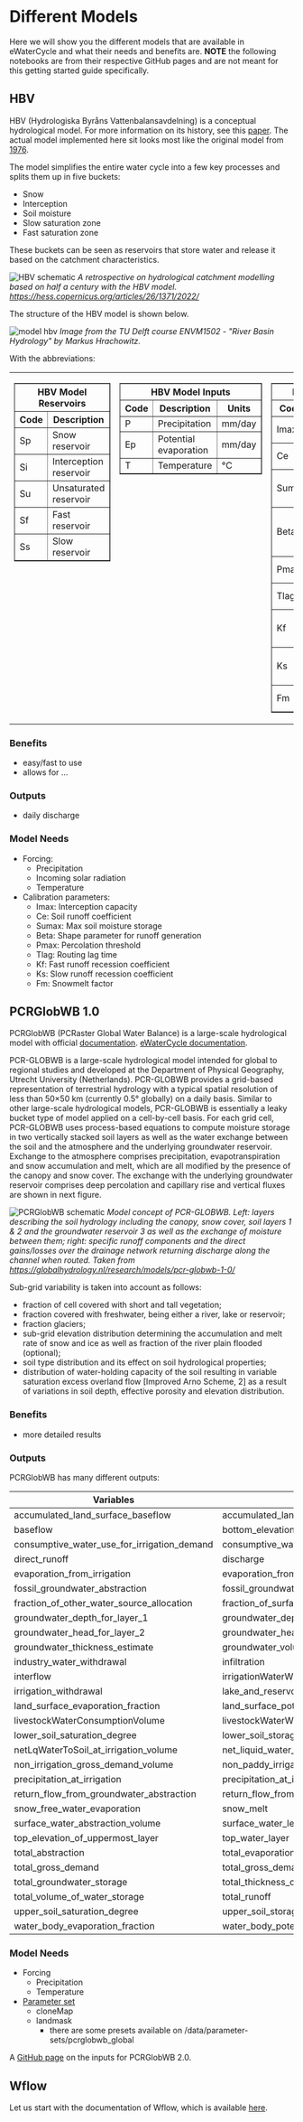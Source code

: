 # Different Models

Here we will show you the different models that are available in eWaterCycle and what their needs and benefits are.
**NOTE** the following notebooks are from their respective GitHub pages and are not meant for this getting started guide specifically.

## HBV 

HBV (Hydrologiska Byråns Vattenbalansavdelning) is a conceptual hydrological model. For more information on its history, see this [paper](https://hess.copernicus.org/articles/26/1371/2022/).
The actual model implemented here sit looks most like the original model from [1976](https://urn.kb.se/resolve?urn=urn:nbn:se:smhi:diva-5738).

The model simplifies the entire water cycle into a few key processes and splits them up in five buckets:
- Snow
- Interception
- Soil moisture
- Slow saturation zone
- Fast saturation zone

These buckets can be seen as reservoirs that store water and release it based on the catchment characteristics.


![HBV schematic](../figures/hbv/hbv_schematic.png)
*A retrospective on hydrological catchment modelling based on half a century with the HBV model. https://hess.copernicus.org/articles/26/1371/2022/*


The structure of the HBV model is shown below.

![model hbv](../figures/hbv/hbv_model_label.png)
*Image from the TU Delft course ENVM1502 - "River Basin Hydrology" by Markus Hrachowitz.*

With the abbreviations:

<table border="0" cellpadding="10" cellspacing="0">
  <tr>
    <!-- Reservoirs Section -->
    <td valign="top">
      <table border="1" cellpadding="5" cellspacing="0">
        <thead>
          <tr>
            <th colspan="2">HBV Model Reservoirs</th>
          </tr>
          <tr>
            <th>Code</th>
            <th>Description</th>
          </tr>
        </thead>
        <tbody>
          <tr><td>Sp</td><td>Snow reservoir</td></tr>
          <tr><td>Si</td><td>Interception reservoir</td></tr>
          <tr><td>Su</td><td>Unsaturated reservoir</td></tr>
          <tr><td>Sf</td><td>Fast reservoir</td></tr>
          <tr><td>Ss</td><td>Slow reservoir</td></tr>
        </tbody>
      </table>
    </td>
    <!-- Inputs Section -->
    <td valign="top">
      <table border="1" cellpadding="5" cellspacing="0">
        <thead>
          <tr>
            <th colspan="3">HBV Model Inputs</th>
          </tr>
          <tr>
            <th>Code</th>
            <th>Description</th>
            <th>Units</th>
          </tr>
        </thead>
        <tbody>
          <tr><td>P</td><td>Precipitation</td><td>mm/day</td></tr>
          <tr><td>Ep</td><td>Potential evaporation</td><td>mm/day</td></tr>
          <tr><td>T</td><td>Temperature</td><td>°C</td></tr>
        </tbody>
      </table>
    </td>
    <!-- Parameters Section -->
    <td valign="top">
      <table border="1" cellpadding="5" cellspacing="0">
        <thead>
          <tr>
            <th colspan="3">HBV Model Parameters</th>
          </tr>
          <tr>
            <th>Code</th>
            <th>Description</th>
            <th>Units</th>
          </tr>
        </thead>
        <tbody>
          <tr><td>Imax</td><td>Interception capacity</td><td>mm</td></tr>
          <tr><td>Ce</td><td>Soil runoff coefficient</td><td>-</td></tr>
          <tr><td>Sumax</td><td>Max soil moisture storage</td><td>mm</td></tr>
          <tr><td>Beta</td><td>Shape parameter for runoff generation</td><td>-</td></tr>
          <tr><td>Pmax</td><td>Percolation threshold</td><td>mm/day</td></tr>
          <tr><td>Tlag</td><td>Routing lag time</td><td>days</td></tr>
          <tr><td>Kf</td><td>Fast runoff recession coefficient</td><td>1/day</td></tr>
          <tr><td>Ks</td><td>Slow runoff recession coefficient</td><td>1/day</td></tr>
          <tr><td>Fm</td><td>Snowmelt factor</td><td>-</td></tr>
        </tbody>
      </table>
    </td>
  </tr>
</table>



### Benefits

- easy/fast to use
- allows for ...

### Outputs

- daily discharge

### Model Needs

- Forcing:
  - Precipitation
  - Incoming solar radiation
  - Temperature
- Calibration parameters:
  - Imax: Interception capacity
  - Ce: Soil runoff coefficient
  - Sumax: Max soil moisture storage
  - Beta: Shape parameter for runoff generation
  - Pmax: Percolation threshold
  - Tlag: Routing lag time
  - Kf: Fast runoff recession coefficient
  - Ks: Slow runoff recession coefficient
  - Fm: Snowmelt factor

## PCRGlobWB 1.0

PCRGlobWB (PCRaster Global Water Balance) is a large-scale hydrological model with official [documentation](https://globalhydrology.nl/research/models/pcr-globwb-1-0/).
[eWaterCycle documentation](https://ewatercycle.readthedocs.io/en/1.3.0/examples/pcrglobwb.html).

PCR-GLOBWB is a large-scale hydrological model intended for global to regional studies and developed at the Department of Physical Geography, Utrecht University (Netherlands). 
PCR-GLOBWB provides a grid-based representation of terrestrial hydrology with a typical spatial resolution of less than 50×50 km (currently 0.5° globally) on a daily basis. 
Similar to other large-scale hydrological models, PCR-GLOBWB is essentially a leaky bucket type of model applied on a cell-by-cell basis. 
For each grid cell, PCR-GLOBWB uses process-based equations to compute moisture storage in two vertically stacked soil layers as well as the water exchange between the soil and the atmosphere and the underlying groundwater reservoir. 
Exchange to the atmosphere comprises precipitation, evapotranspiration and snow accumulation and melt, which are all modified by the presence of the canopy and snow cover. 
The exchange with the underlying groundwater reservoir comprises deep percolation and capillary rise and vertical fluxes are shown in next figure.

![PCRGlobWB schematic](../figures/pcrglobwb/pcrglobwb.jpg)
*Model concept of PCR-GLOBWB. Left: layers describing the soil hydrology including the canopy, snow cover, soil layers 1 & 2 and the groundwater reservoir 3 as well as the exchange of moisture between them; right: specific runoff components and the direct gains/losses over the drainage network returning discharge along the channel when routed.
Taken from https://globalhydrology.nl/research/models/pcr-globwb-1-0/*

Sub-grid variability is taken into account as follows:

* fraction of cell covered with  short and tall vegetation;
* fraction covered with freshwater, being either a river, lake or reservoir;
* fraction glaciers;
* sub-grid elevation distribution determining the accumulation and melt rate of snow and ice as well as fraction of the river plain flooded (optional);
* soil type distribution and its effect on soil hydrological properties;
* distribution of water-holding capacity of the soil resulting in variable saturation excess overland flow [Improved Arno Scheme, 2] as a result of variations in soil depth, effective porosity and elevation distribution.


### Benefits

- more detailed results

### Outputs

PCRGlobWB has many different outputs:

| Variables                                   | Variables                                       | Variables                                         | Variables                                     |
|---------------------------------------------|-------------------------------------------------|---------------------------------------------------|-----------------------------------------------|
| accumulated_land_surface_baseflow           | accumulated_land_surface_runoff                 | accumulated_total_surface_runoff                  | bare_soil_evaporation                         |
| baseflow                                    | bottom_elevation_of_lowermost_layer             | bottom_elevation_of_uppermost_layer               | channel_storage                               |
| consumptive_water_use_for_irrigation_demand | consumptive_water_use_for_non_irrigation_demand | desalination_source_abstraction                   | desalination_source_abstraction_volume        |
| direct_runoff                               | discharge                                       | domesticWaterConsumptionVolume                    | domesticWaterWithdrawalVolume                 |
| evaporation_from_irrigation                 | evaporation_from_irrigation_volume              | flood_innundation_depth                           | flood_innundation_volume                      |
| fossil_groundwater_abstraction              | fossil_groundwater_storage                      | fraction_of_desalinated_water_allocation          | fraction_of_non_fossil_groundwater_allocation |
| fraction_of_other_water_source_allocation   | fraction_of_surface_water                       | fraction_of_surface_water_allocation              | groundwater_capillary_rise                    |
| groundwater_depth_for_layer_1               | groundwater_depth_for_layer_2                   | groundwater_depth_for_top_layer                   | groundwater_head_for_layer_1                  |
| groundwater_head_for_layer_2                | groundwater_head_for_top_layer                  | groundwater_recharge                              | groundwater_storage                           |
| groundwater_thickness_estimate              | groundwater_volume_estimate                     | industryWaterConsumptionVolume                    | industryWaterWithdrawalVolume                 |
| industry_water_withdrawal                   | infiltration                                    | interception_evaporation                          | interception_storage                          |
| interflow                                   | irrigationWaterWithdrawalVolume                 | irrigation_gross_demand                           | irrigation_gross_demand_volume                |
| irrigation_withdrawal                       | lake_and_reservoir_storage                      | land_surface_actual_evaporation                   | land_surface_evaporation                      |
| land_surface_evaporation_fraction           | land_surface_potential_evaporation              | land_surface_runoff                               | land_surface_water_balance                    |
| livestockWaterConsumptionVolume             | livestockWaterWithdrawalVolume                  | livestock_water_withdrawal                        | local_water_body_flux                         |
| lower_soil_saturation_degree                | lower_soil_storage                              | lower_soil_transpiration                          | netLqWaterToSoil_at_irrigation                |
| netLqWaterToSoil_at_irrigation_volume       | net_liquid_water_to_soil                        | non_fossil_groundwater_abstraction                | non_irrigation_gross_demand                   |
| non_irrigation_gross_demand_volume          | non_paddy_irrigation_withdrawal                 | paddy_irrigation_withdrawal                       | precipitation                                 |
| precipitation_at_irrigation                 | precipitation_at_irrigation_volume              | reference_potential_evaporation                   | relativeGroundwaterHead                       |
| return_flow_from_groundwater_abstraction    | return_flow_from_irrigation_demand_withdrawal   | return_flow_from_non_irrigation_demand_withdrawal | snow_free_water                               |
| snow_free_water_evaporation                 | snow_melt                                       | snow_water_equivalent                             | surface_water_abstraction                     |
| surface_water_abstraction_volume            | surface_water_level                             | surface_water_storage                             | temperature                                   |
| top_elevation_of_uppermost_layer            | top_water_layer                                 | top_water_layer_evaporation                       | totalPotentialMaximumGrossDemand              |
| total_abstraction                           | total_evaporation                               | total_evaporation_fraction                        | total_fraction_water_allocation               |
| total_gross_demand                          | total_gross_demand_volume                       | total_groundwater_abstraction                     | total_groundwater_abstraction_volume          |
| total_groundwater_storage                   | total_thickness_of_active_water_storage         | total_thickness_of_water_storage                  | total_transpiration                           |
| total_volume_of_water_storage               | total_runoff                                    | transpiration_from_irrigation                     | transpiration_from_irrigation_volume          |
| upper_soil_saturation_degree                | upper_soil_storage                              | upper_soil_transpiration                          | water_body_actual_evaporation                 |
| water_body_evaporation_fraction             | water_body_potential_evaporation                |                                                   |                                               |


### Model Needs

* Forcing
  * Precipitation
  * Temperature
* [Parameter set](https://ewatercycle.readthedocs.io/en/latest/system_setup.html#prepare-other-parameter-sets)
  * cloneMap
  * landmask
    * there are some presets available on /data/parameter-sets/pcrglobwb_global

A [GitHub page](https://github.com/UU-Hydro/PCR-GLOBWB_input_example) on the inputs for PCRGlobWB 2.0.

## Wflow

Let us start with the documentation of Wflow, which is available [here](https://wflow.readthedocs.io/en/latest/).
